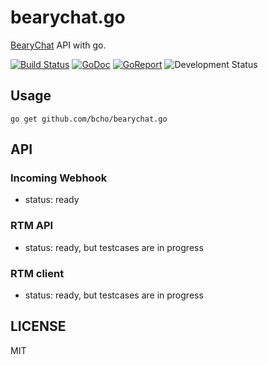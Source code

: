 # bearychat.go

[BearyChat][bearychat] API with go.

[![Build Status](https://travis-ci.org/bcho/bearychat.go.svg)](https://travis-ci.org/bcho/bearychat.go)
[![GoDoc](https://godoc.org/github.com/bcho/bearychat.go?status.svg)](https://godoc.org/github.com/bcho/bearychat.go)
[![GoReport](https://goreportcard.com/badge/github.com/bcho/bearychat.go)](https://goreportcard.com/report/github.com/bcho/bearychat.go)
![Development Status](https://img.shields.io/badge/status-0.0.2-brightgreen.svg?style=flat-square)

[bearychat]: https://bearychat.com

## Usage

```
go get github.com/bcho/bearychat.go
```

## API

### Incoming Webhook

- status: ready


### RTM API

- status: ready, but testcases are in progress


### RTM client

- status: ready, but testcases are in progress

## LICENSE

MIT
